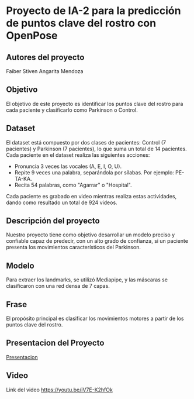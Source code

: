 # Proyecto de IA-2 para la predicción de puntos clave del rostro con OpenPose

## Autores del proyecto
Faiber Stiven Angarita Mendoza

## Objetivo
El objetivo de este proyecto es identificar los puntos clave del rostro para cada paciente y clasificarlo como Parkinson o Control.

## Dataset

El dataset está compuesto por dos clases de pacientes: Control (7 pacientes) y Parkinson (7 pacientes), lo que suma un total de 14 pacientes. Cada paciente en el dataset realiza las siguientes acciones:

- Pronuncia 3 veces las vocales (A, E, I, O, U).
- Repite 9 veces una palabra, separándola por sílabas. Por ejemplo: PE-TA-KA.
- Recita 54 palabras, como "Agarrar" o "Hospital".

Cada paciente es grabado en video mientras realiza estas actividades, dando como resultado un total de 924 videos.

## Descripción del proyecto

Nuestro proyecto tiene como objetivo desarrollar un modelo preciso y confiable capaz de predecir, con un alto grado de confianza, si un paciente presenta los movimientos característicos del Parkinson.

## Modelo
Para extraer los landmarks, se utilizó Mediapipe, y las máscaras se clasificaron con una red densa de 7 capas.

## Frase
El propósito principal es clasificar los movimientos motores a partir de los puntos clave del rostro.

## Presentacion del Proyecto
[Presentacion](presentacion.pdf)

## Video
Link del video https://youtu.be/iV7E-K2hfOk


